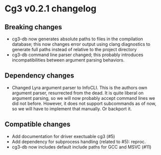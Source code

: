 # Cg3 v0.2.1 changelog

## Breaking changes

- cg3-db now generates absolute paths to files in the compilation database; this now changes error output using clang
  diagnostics to generate full paths instead of relative to the project directory
- cg3-db command line parser changed; this probably introduces incompatibilities between argument parsing behaviors. 

## Dependency changes

- Changed Lyra argument parser to InfoCLI. This is the authors own argument parser, resurrected from the dead. It is quite liberal on argument parsing, so we will now probably accept command lines we did not before. However, it does not support subcommands as of now, so we will have to implement that manually. Or backport it.

## Compatible changes

- Add documentation for driver exectuable cg3 (#5)
- Add dependency for subprocess handling (related to #5): reproc.
- cg3-db now includes default include paths for GCC and MSVC (#11)


